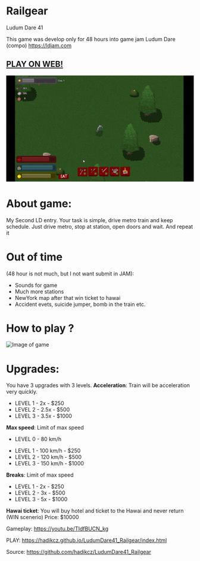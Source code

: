 # Railgear
Ludum Dare 41

This game was develop only for 48 hours into game jam Ludum Dare (compo) https://ldjam.com

## [PLAY ON WEB!](https://hadikcz.github.io/LudumDare41_Railgear/index.html)

![Image of game](https://raw.githubusercontent.com/hadikcz/LudumDare39_Last_survivor/master/preview.gif)

# About game:
My Second LD entry. Your task is simple, drive metro train and keep schedule. Just drive metro, stop at station, open doors and wait. And repeat it

# Out of time 
(48 hour is not much, but I not want submit in JAM):
* Sounds for game
* Much more stations
* NewYork map after that win ticket to hawai
* Accident evets, suicide jumper, bomb in the train etc.


# How to play ?
![Image of game](https://raw.githubusercontent.com/hadikcz/LudumDare41_Railgear/master/screenshoots/help.png)



# Upgrades:
You have 3 upgrades with 3 levels.
**Acceleration**:
Train will be acceleration very quickly.
* LEVEL 1 - 2x - $250
* LEVEL 2 - 2.5x - $500
* LEVEL 3 - 3.5x - $1000



**Max speed**:
Limit of max speed
- LEVEL 0 - 80 km/h
* LEVEL 1 - 100 km/h - $250
* LEVEL 2 - 120 km/h - $500
* LEVEL 3 - 150 km/h - $1000

**Breaks**:
Limit of max speed
* LEVEL 1 - 2x - $250
* LEVEL 2 - 3x - $500
* LEVEL 3 - 5x - $1000

**Hawai ticket**:
You will buy hotel and ticket to the Hawai and never return (WIN scenerio)
Price: $10000

Gameplay: https://youtu.be/TIdfBUCN_kg

PLAY: https://hadikcz.github.io/LudumDare41_Railgear/index.html

Source: https://github.com/hadikcz/LudumDare41_Railgear
